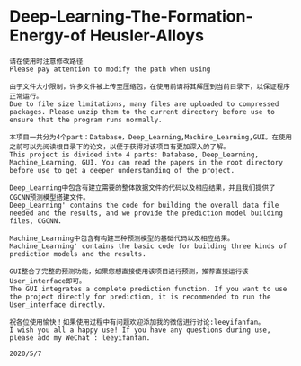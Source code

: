 # Deep-Learning-The-Formation-Energy-of Heusler-Alloys
    请在使用时注意修改路径
    Please pay attention to modify the path when using
	
	由于文件大小限制，许多文件被上传至压缩包，在使用前请将其解压到当前目录下，以保证程序正常运行。
	Due to file size limitations, many files are uploaded to compressed packages. Please unzip them to the current directory before use to ensure that the program runs normally.
	
	本项目一共分为4个part：Database，Deep_Learning,Machine_Learning,GUI。在使用之前可以先阅读根目录下的论文，以便于获得对该项目有更加深入的了解。
	This project is divided into 4 parts: Database, Deep_Learning, Machine_Learning, GUI. You can read the papers in the root directory before use to get a deeper understanding of the project.
    
    Deep_Learning中包含有建立需要的整体数据文件的代码以及相应结果，并且我们提供了CGCNN预测模型搭建文件。
	Deep_Learning' contains the code for building the overall data file needed and the results, and we provide the prediction model building files, CGCNN. 
	
	Machine_Learning中包含有构建三种预测模型的基础代码以及相应结果。
	Machine_Learning' contains the basic code for building three kinds of prediction models and the results.
	
	GUI整合了完整的预测功能，如果您想直接使用该项目进行预测，推荐直接运行该User_interface即可。
	The GUI integrates a complete prediction function. If you want to use the project directly for prediction, it is recommended to run the User_interface directly.
	
	祝各位使用愉快！如果使用过程中有问题欢迎添加我的微信进行讨论:leeyifanfan。
	I wish you all a happy use! If you have any questions during use, please add my WeChat : leeyifanfan.
	
	2020/5/7 
